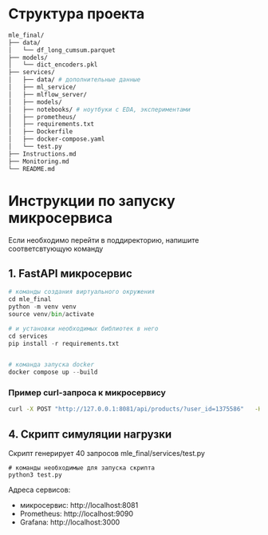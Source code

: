 # Структура проекта
```bash
mle_final/
├── data/
│   └── df_long_cumsum.parquet
├── models/
│   └── dict_encoders.pkl
├── services/
│   ├── data/ # дополнительные данные         
│   ├── ml_service/   
│   ├── mlflow_server/   
│   ├── models/
│   ├── notebooks/ # ноутбуки с EDA, экспериментами
│   ├── prometheus/
│   ├── requirements.txt
│   ├── Dockerfile
│   ├── docker-compose.yaml
│   └── test.py
├── Instructions.md
├── Monitoring.md
└── README.md
```

# Инструкции по запуску микросервиса

Если необходимо перейти в поддиректорию, напишите соответсвтующую команду

## 1. FastAPI микросервис

```python
# команды создания виртуального окружения
cd mle_final
python -m venv venv
source venv/bin/activate

# и установки необходимых библиотек в него
cd services
pip install -r requirements.txt


# команда запуска docker
docker compose up --build
```

### Пример curl-запроса к микросервису

```bash
curl -X POST "http://127.0.0.1:8081/api/products/?user_id=1375586"   -H "Content-Type: application/json"   -d '{"fecha_dato": "2016-05-28","ncodpers": 1375586,"ind_empleado": "N","pais_residencia": "ES","sexo": "H","age": 36,"fecha_alta": "2015-01-12","ind_nuevo": 0.0,"antiguedad": 16,"indrel": 1.0,"ult_fec_cli_1t": null,"indrel_1mes": "1.0","tiprel_1mes": "A","indresi": "S","indext": "N","conyuemp": null,"canal_entrada": "KHL","indfall": "N","tipodom": 1.0,"cod_prov": 29.0,"nomprov": "MALAGA","ind_actividad_cliente": 1.0,"renta": 87218.1,"segmento": "02 - PARTICULARES"}'
```

## 4. Скрипт симуляции нагрузки
Скрипт генерирует 40 запросов
mle_final/services/test.py

```
# команды необходимые для запуска скрипта
python3 test.py
```

Адреса сервисов:
- микросервис: http://localhost:8081
- Prometheus: http://localhost:9090
- Grafana: http://localhost:3000